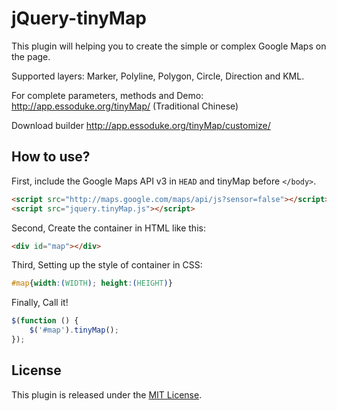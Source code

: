 jQuery-tinyMap
==============

This plugin will helping you to create the simple or complex Google Maps on the page.

Supported layers: Marker, Polyline, Polygon, Circle, Direction and KML.

For complete parameters, methods and Demo:  
http://app.essoduke.org/tinyMap/ (Traditional Chinese)

Download builder
http://app.essoduke.org/tinyMap/customize/

How to use?
-----------

First, include the Google Maps API v3 in `HEAD` and tinyMap before `</body>`.
```html
<script src="http://maps.google.com/maps/api/js?sensor=false"></script>
<script src="jquery.tinyMap.js"></script>
```

Second, Create the container in HTML like this:

```html
<div id="map"></div>
```

Third, Setting up the style of container in CSS:

```css
#map{width:(WIDTH); height:(HEIGHT)}
```

Finally, Call it!

```javascript
$(function () {
    $('#map').tinyMap();
});
```

License
-------
This plugin is released under the [MIT License](http://opensource.org/licenses/MIT).


